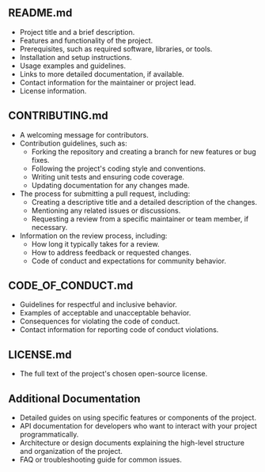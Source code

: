 ## README.md
* Project title and a brief description.
* Features and functionality of the project.
* Prerequisites, such as required software, libraries, or tools.
* Installation and setup instructions.
* Usage examples and guidelines.
* Links to more detailed documentation, if available.
* Contact information for the maintainer or project lead.
* License information.

## CONTRIBUTING.md
* A welcoming message for contributors.
* Contribution guidelines, such as:
  * Forking the repository and creating a branch for new features or bug fixes.
  * Following the project's coding style and conventions.
  * Writing unit tests and ensuring code coverage.
  * Updating documentation for any changes made.
* The process for submitting a pull request, including:
  * Creating a descriptive title and a detailed description of the changes.
  * Mentioning any related issues or discussions.
  * Requesting a review from a specific maintainer or team member, if necessary.
* Information on the review process, including:
  * How long it typically takes for a review.
  * How to address feedback or requested changes.
  * Code of conduct and expectations for community behavior.
## CODE_OF_CONDUCT.md
* Guidelines for respectful and inclusive behavior.
* Examples of acceptable and unacceptable behavior.
* Consequences for violating the code of conduct.
* Contact information for reporting code of conduct violations.
## LICENSE.md
* The full text of the project's chosen open-source license.
## Additional Documentation 
* Detailed guides on using specific features or components of the project.
* API documentation for developers who want to interact with your project programmatically.
* Architecture or design documents explaining the high-level structure and organization of the project.
* FAQ or troubleshooting guide for common issues.
